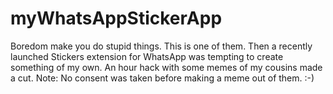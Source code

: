 # myWhatsAppStickerApp

Boredom make you do stupid things. This is one of them. Then a recently launched Stickers extension for WhatsApp was tempting to create something of my own. An hour hack with some memes of my cousins made a cut. Note: No consent was taken before making a meme out of them. :-)